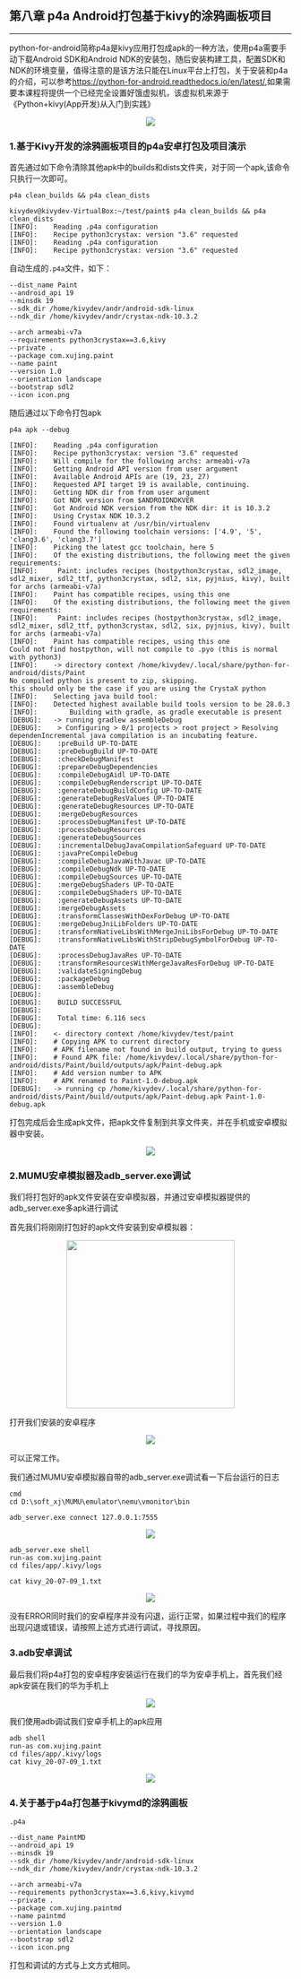 ## 第八章 p4a Android打包基于kivy的涂鸦画板项目

------

python-for-android简称p4a是kivy应用打包成apk的一种方法，使用p4a需要手动下载Android SDK和Android NDK的安装包，随后安装构建工具，配置SDK和NDK的环境变量，值得注意的是该方法只能在Linux平台上打包，关于安装和p4a的介绍，可以参考<https://python-for-android.readthedocs.io/en/latest/>,如果需要本课程将提供一个已经完全设置好饿虚拟机，该虚拟机来源于《Python+kivy(App开发)从入门到实践》


<div align=center>
<img src="../img/ch8/p1.png" /> 
</div>


### 1.基于Kivy开发的涂鸦画板项目的p4a安卓打包及项目演示

首先通过如下命令清除其他apk中的builds和dists文件夹，对于同一个apk,该命令只执行一次即可。
```
p4a clean_builds && p4a clean_dists

```
```
kivydev@kivydev-VirtualBox:~/test/paint$ p4a clean_builds && p4a clean_dists
[INFO]:    Reading .p4a configuration
[INFO]:    Recipe python3crystax: version "3.6" requested
[INFO]:    Reading .p4a configuration
[INFO]:    Recipe python3crystax: version "3.6" requested

```

自动生成的`.p4a`文件，如下：

```
--dist_name Paint
--android_api 19
--minsdk 19
--sdk_dir /home/kivydev/andr/android-sdk-linux
--ndk_dir /home/kivydev/andr/crystax-ndk-10.3.2

--arch armeabi-v7a
--requirements python3crystax==3.6,kivy
--private .
--package com.xujing.paint
--name paint
--version 1.0
--orientation landscape 
--bootstrap sdl2 
--icon icon.png

```

随后通过以下命令打包apk

```
p4a apk --debug
```

```
[INFO]:    Reading .p4a configuration
[INFO]:    Recipe python3crystax: version "3.6" requested
[INFO]:    Will compile for the following archs: armeabi-v7a
[INFO]:    Getting Android API version from user argument
[INFO]:    Available Android APIs are (19, 23, 27)
[INFO]:    Requested API target 19 is available, continuing.
[INFO]:    Getting NDK dir from from user argument
[INFO]:    Got NDK version from $ANDROIDNDKVER
[INFO]:    Got Android NDK version from the NDK dir: it is 10.3.2
[INFO]:    Using Crystax NDK 10.3.2
[INFO]:    Found virtualenv at /usr/bin/virtualenv
[INFO]:    Found the following toolchain versions: ['4.9', '5', 'clang3.6', 'clang3.7']
[INFO]:    Picking the latest gcc toolchain, here 5
[INFO]:    Of the existing distributions, the following meet the given requirements:
[INFO]:    	Paint: includes recipes (hostpython3crystax, sdl2_image, sdl2_mixer, sdl2_ttf, python3crystax, sdl2, six, pyjnius, kivy), built for archs (armeabi-v7a)
[INFO]:    Paint has compatible recipes, using this one
[INFO]:    Of the existing distributions, the following meet the given requirements:
[INFO]:    	Paint: includes recipes (hostpython3crystax, sdl2_image, sdl2_mixer, sdl2_ttf, python3crystax, sdl2, six, pyjnius, kivy), built for archs (armeabi-v7a)
[INFO]:    Paint has compatible recipes, using this one
Could not find hostpython, will not compile to .pyo (this is normal with python3)
[INFO]:    -> directory context /home/kivydev/.local/share/python-for-android/dists/Paint
No compiled python is present to zip, skipping.
this should only be the case if you are using the CrystaX python
[INFO]:    Selecting java build tool:
[INFO]:    Detected highest available build tools version to be 28.0.3
[INFO]:        Building with gradle, as gradle executable is present
[DEBUG]:   -> running gradlew assembleDebug
[DEBUG]:   	> Configuring > 0/1 projects > root project > Resolving dependenIncremental java compilation is an incubating feature.
[DEBUG]:   	:preBuild UP-TO-DATE
[DEBUG]:   	:preDebugBuild UP-TO-DATE
[DEBUG]:   	:checkDebugManifest
[DEBUG]:   	:prepareDebugDependencies
[DEBUG]:   	:compileDebugAidl UP-TO-DATE
[DEBUG]:   	:compileDebugRenderscript UP-TO-DATE
[DEBUG]:   	:generateDebugBuildConfig UP-TO-DATE
[DEBUG]:   	:generateDebugResValues UP-TO-DATE
[DEBUG]:   	:generateDebugResources UP-TO-DATE
[DEBUG]:   	:mergeDebugResources
[DEBUG]:   	:processDebugManifest UP-TO-DATE
[DEBUG]:   	:processDebugResources
[DEBUG]:   	:generateDebugSources
[DEBUG]:   	:incrementalDebugJavaCompilationSafeguard UP-TO-DATE
[DEBUG]:   	:javaPreCompileDebug
[DEBUG]:   	:compileDebugJavaWithJavac UP-TO-DATE
[DEBUG]:   	:compileDebugNdk UP-TO-DATE
[DEBUG]:   	:compileDebugSources UP-TO-DATE
[DEBUG]:   	:mergeDebugShaders UP-TO-DATE
[DEBUG]:   	:compileDebugShaders UP-TO-DATE
[DEBUG]:   	:generateDebugAssets UP-TO-DATE
[DEBUG]:   	:mergeDebugAssets
[DEBUG]:   	:transformClassesWithDexForDebug UP-TO-DATE
[DEBUG]:   	:mergeDebugJniLibFolders UP-TO-DATE
[DEBUG]:   	:transformNativeLibsWithMergeJniLibsForDebug UP-TO-DATE
[DEBUG]:   	:transformNativeLibsWithStripDebugSymbolForDebug UP-TO-DATE
[DEBUG]:   	:processDebugJavaRes UP-TO-DATE
[DEBUG]:   	:transformResourcesWithMergeJavaResForDebug UP-TO-DATE
[DEBUG]:   	:validateSigningDebug
[DEBUG]:   	:packageDebug
[DEBUG]:   	:assembleDebug
[DEBUG]:   	
[DEBUG]:   	BUILD SUCCESSFUL
[DEBUG]:   	
[DEBUG]:   	Total time: 6.116 secs
[DEBUG]:   	
[INFO]:    <- directory context /home/kivydev/test/paint
[INFO]:    # Copying APK to current directory
[INFO]:    # APK filename not found in build output, trying to guess
[INFO]:    # Found APK file: /home/kivydev/.local/share/python-for-android/dists/Paint/build/outputs/apk/Paint-debug.apk
[INFO]:    # Add version number to APK
[INFO]:    # APK renamed to Paint-1.0-debug.apk
[DEBUG]:   -> running cp /home/kivydev/.local/share/python-for-android/dists/Paint/build/outputs/apk/Paint-debug.apk Paint-1.0-debug.apk

```

打包完成后会生成apk文件，把apk文件复制到共享文件夹，并在手机或安卓模拟器中安装。


<div align=center>
<img src="../img/ch8/p2.png" /> 
</div>


### 2.MUMU安卓模拟器及adb_server.exe调试

我们将打包好的apk文件安装在安卓模拟器，并通过安卓模拟器提供的adb_server.exe多apk进行调试

首先我们将刚刚打包好的apk文件安装到安卓模拟器：

<div align=center >
<img src="../img/ch8/p3.png" width=300 /> 
</div>

打开我们安装的安卓程序

<div align=center >
<img src="../img/ch8/p4.png"  /> 
</div>

可以正常工作。

我们通过MUMU安卓模拟器自带的adb_server.exe调试看一下后台运行的日志

```
cmd
cd D:\soft_xj\MUMU\emulator\nemu\vmonitor\bin

adb_server.exe connect 127.0.0.1:7555
```
<div align=center >
<img src="../img/ch8/p5.png"  /> 
</div>

```
adb_server.exe shell
run-as com.xujing.paint
cd files/app/.kivy/logs

cat kivy_20-07-09_1.txt
```
<div align=center >
<img src="../img/ch8/p6.png"  /> 
</div>

没有ERROR同时我们的安卓程序并没有闪退，运行正常，如果过程中我们的程序出现闪退或错误，请按照上述方式进行调试，寻找原因。


### 3.adb安卓调试

最后我们将p4a打包的安卓程序安装运行在我们的华为安卓手机上，首先我们经apk安装在我们的华为手机上

<div align=center >
<img src="../img/ch8/p7.jpg"  /> 
</div>

我们使用adb调试我们安卓手机上的apk应用

```
adb shell
run-as com.xujing.paint
cd files/app/.kivy/logs
cat kivy_20-07-09_1.txt

```
<div align=center >
<img src="../img/ch8/p8.png"  /> 
</div>


### 4.关于基于p4a打包基于kivymd的涂鸦画板

`.p4a`

```
--dist_name PaintMD
--android_api 19
--minsdk 19
--sdk_dir /home/kivydev/andr/android-sdk-linux
--ndk_dir /home/kivydev/andr/crystax-ndk-10.3.2

--arch armeabi-v7a
--requirements python3crystax==3.6,kivy,kivymd
--private .
--package com.xujing.paintmd
--name paintmd
--version 1.0
--orientation landscape 
--bootstrap sdl2 
--icon icon.png

```

打包和调试的方式与上文方式相同。
